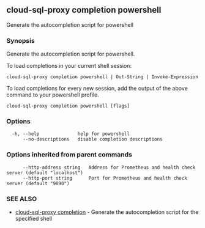 ## cloud-sql-proxy completion powershell

Generate the autocompletion script for powershell

### Synopsis

Generate the autocompletion script for powershell.

To load completions in your current shell session:

	cloud-sql-proxy completion powershell | Out-String | Invoke-Expression

To load completions for every new session, add the output of the above command
to your powershell profile.


```
cloud-sql-proxy completion powershell [flags]
```

### Options

```
  -h, --help              help for powershell
      --no-descriptions   disable completion descriptions
```

### Options inherited from parent commands

```
      --http-address string   Address for Prometheus and health check server (default "localhost")
      --http-port string      Port for Prometheus and health check server (default "9090")
```

### SEE ALSO

* [cloud-sql-proxy completion](cloud-sql-proxy_completion.md)	 - Generate the autocompletion script for the specified shell

